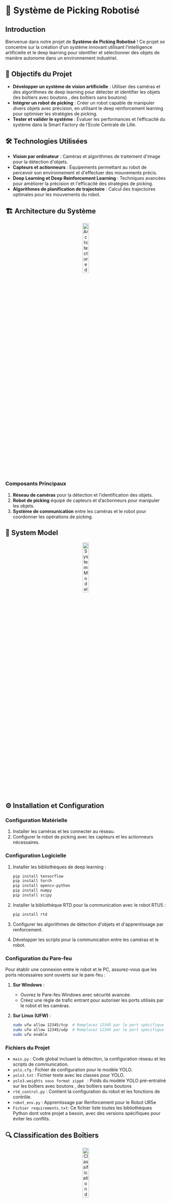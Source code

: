 # 🚀 Système de Picking Robotisé

## Introduction

Bienvenue dans notre projet de **Système de Picking Robotisé** ! Ce projet se concentre sur la création d'un système innovant utilisant l'intelligence artificielle et le deep learning pour identifier et sélectionner des objets de manière autonome dans un environnement industriel.

## 🎯 Objectifs du Projet

- **Développer un système de vision artificielle** : Utiliser des caméras et des algorithmes de deep learning pour détecter et identifier les objets  (les boîtiers avec boutons , des boîtiers sans boutons)
- **Intégrer un robot de picking** : Créer un robot capable de manipuler divers objets avec précision, en utilisant le deep reinforcement learning pour optimiser les stratégies de picking.
- **Tester et valider le système** : Évaluer les performances et l’efficacité du système dans la Smart Factory de l’Ecole Centrale de Lille.

## 🛠️ Technologies Utilisées

- **Vision par ordinateur** : Caméras et algorithmes de traitement d'image pour la détection d'objets.
- **Capteurs et actionneurs** : Équipements permettant au robot de percevoir son environnement et d'effectuer des mouvements précis.
- **Deep Learning et Deep Reinforcement Learning** : Techniques avancées pour améliorer la précision et l'efficacité des stratégies de picking.
- **Algorithmes de planification de trajectoire** : Calcul des trajectoires optimales pour les mouvements du robot.

## 🏗️ Architecture du Système

<p align="center">
    <img src="https://github.com/ZAKARIA-rgb-spaec/picking-robotis-/assets/126424638/498f4342-6468-420d-add2-b68cf722bdf4" alt="Architecture du Système" style="width:20%;"/>
</p>

### Composants Principaux

1. **Réseau de caméras** pour la détection et l’identification des objets.
2. **Robot de picking** équipé de capteurs et d’actionneurs pour manipuler les objets.
3. **Système de communication** entre les caméras et le robot pour coordonner les opérations de picking.

## 🧩 System Model

<p align="center">
    <img src="https://github.com/ZAKARIA-rgb-spaec/picking-robotis-/assets/126424638/0e404db3-ac1a-412a-ae2b-d6c89557e3dc" alt="System Model" style="width:20%;"/>
</p>

## ⚙️ Installation et Configuration

### Configuration Matérielle

1. Installer les caméras et les connecter au réseau.
2. Configurer le robot de picking avec les capteurs et les actionneurs nécessaires.

### Configuration Logicielle

1. Installer les bibliothèques de deep learning :

    ```bash
    pip install tensorflow
    pip install torch
    pip install opencv-python
    pip install numpy
    pip install scipy
    ```

2. Installer la bibliothèque RTD pour la communication avec le robot RTU5 :

    ```bash
    pip install rtd
    ```

3. Configurer les algorithmes de détection d'objets et d'apprentissage par renforcement.
4. Développer les scripts pour la communication entre les caméras et le robot.

### Configuration du Pare-feu

Pour établir une connexion entre le robot et le PC, assurez-vous que les ports nécessaires sont ouverts sur le pare-feu :

1. **Sur Windows** :
    - Ouvrez le Pare-feu Windows avec sécurité avancée.
    - Créez une règle de trafic entrant pour autoriser les ports utilisés par le robot et les caméras.

2. **Sur Linux (UFW)** :

    ```bash
    sudo ufw allow 12345/tcp  # Remplacez 12345 par le port spécifique utilisé
    sudo ufw allow 12345/udp  # Remplacez 12345 par le port spécifique utilisé
    sudo ufw enable
    ```

### Fichiers du Projet

- `main.py` : Code global incluant la détection, la configuration réseau et les scripts de communication.
- `yolo.cfg` : Fichier de configuration pour le modèle YOLO.
- `yolo3.txt` : Fichier texte avec les classes pour YOLO.
- `yolo3.weights sous format zippé ` : Poids du modèle YOLO pré-entraîné sur  les boîtiers avec boutons , des boîtiers sans boutons
- `rtd_control.py` : Contient la configuration du robot et les fonctions de contrôle.
- `robot_env.py`   : Apprentissage par Renforcement pour le Robot UR5e
- `Fichier requirements.txt`: Ce fichier liste toutes les bibliothèques Python dont votre projet a besoin, avec des versions spécifiques pour éviter les conflits.

## 🔍 Classification des Boîtiers

<p align="center">
    <img src="https://github.com/ZAKARIA-rgb-spaec/picking-robotis-/assets/126424638/8dfb6e06-bf74-4db9-b103-788bc7e29c82" alt="Classification des Boîtiers" style="width:20%;"/>
</p>

Un modèle de machine learning a été entraîné pour différencier les boîtiers avec boutons des boîtiers sans boutons, en utilisant des caractéristiques visuelles telles que la couleur et la forme.

## 🌐 Vérification de la Connectivité

Pour vérifier la connectivité avec le robot, utilisez la commande suivante :

```bash
ping adresse_robot
```
# 🤖 Apprentissage par Renforcement pour le Robot UR5e

Ce projet utilise l'apprentissage par renforcement pour améliorer la précision et l'efficacité des actions du robot UR5e. Nous utilisons le modèle PPO (Proximal Policy Optimization) de la bibliothèque Stable-Baselines3.

## 🚀 Installation

Assurez-vous d'avoir installé les dépendances nécessaires :

```bash
pip install stable-baselines3 gym
```
## 🌟 Définir l'Environnement
Nous avons défini un environnement personnalisé en utilisant la bibliothèque gym pour encapsuler la logique de l'interaction avec le robot et la caméra. L'environnement est défini dans le fichier 'robot_env.py'.

## 📁 Structure du Projet
 -`main.py` : Script principal pour exécuter le projet.
 - `rtde_control.py` : Configuration et contrôle du robot.
 - `robot_env.py` : Définition de l'environnement d'apprentissage par renforcement.
 - `models` : Répertoire pour stocker les modèles de machine learning.
 - `ppo_robot` : Modèle PPO sauvegardé.


## ✅ Tests et Validation

Le système sera testé et validé dans la Smart Factory de l’Ecole Centrale de Lille. Les tests comprendront :

- **Détection et identification d’objets** : Validation de la précision des algorithmes de vision par ordinateur.
<p align="center">
    

 <img src="https://github.com/ZAKARIA-rgb-spaec/picking-robotis-/assets/126424638/f8e8e932-b103-4271-8ad5-d664f3509811" alt="Détection" style="width:15%;"/>
</p>

- **Stratégies de picking** : Optimisation des stratégies de picking à l'aide du deep reinforcement learning.
- **Performance globale** : Évaluation de l’efficacité et de la fiabilité du système dans un environnement industriel réel.
 <p align="center">
    <img src="https://github.com/ZAKARIA-rgb-spaec/picking-robotis-/assets/126424638/a6c44958-80b1-4c35-ab56-ffdcf9d3b1a7" alt="Performance globale" style="width:15%;"/>
    <img src="https://github.com/ZAKARIA-rgb-spaec/picking-robotis-/assets/126424638/052675e3-8b9e-4e15-9067-254a7e91bcdf" alt="Validation du système" style="width:15%;"/>
 </p>
 
## 🎯 Résultats Attendus

- Amélioration significative de l’efficacité des processus de picking robotisé.
- Réduction des erreurs d’identification et de sélection des objets.
- Démonstration de la faisabilité et des avantages de l’application des techniques de deep learning dans le contexte industriel.

## 👥 Auteurs


- **Zakaria Midine** + **Lamyae Najih** :
  
  Mission : Vision par Ordinateur et Détection d'Objets + Deep Learning et Apprentissage par Renforcement
  
Développement d'algorithmes de détection : Utiliser YOLO et d'autres modèles de vision par ordinateur pour détecter et identifier les objets.
Traitement d'images : Implémenter des techniques pour améliorer la précision de la détection d'objets.
Intégration des caméras : Configurer le réseau de caméras et assurer leur communication avec le robot.


- **Zakaria Limi**
  
Mission : Contrôle du Robot et Planification de Trajectoire

Développement des algorithmes de planification de trajectoire : Calculer les trajectoires optimales pour les mouvements du robot.
Configuration du robot : Configurer le robot UR5e avec les capteurs et les actionneurs nécessaires.
Implémentation des scripts de contrôle : Développer les scripts pour la communication et le contrôle du robot.

- **Superviseur : Dr. A. Rahmani**

## Installation des dépendances

Pour installer toutes les dépendances nécessaires à ce projet, veuillez utiliser la commande suivante :

```sh
pip install -r requirements.txt
```
## Références

Pour plus de détails, veuillez consulter les rapport complet  : [Rapport_ECL_Zakaria_Midine.pdf](https://online.publuu.com/571615/1283441)



